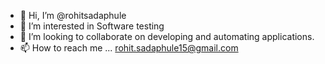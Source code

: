 - 👋 Hi, I’m @rohitsadaphule
- 👀 I’m interested in Software testing
- 💞️ I’m looking to collaborate on developing and automating applications.
- 📫 How to reach me ... rohit.sadaphule15@gmail.com

<!---
rohitsadaphule/rohitsadaphule is a ✨ special ✨ repository because its `README.md` (this file) appears on your GitHub profile.
You can click the Preview link to take a look at your changes.
--->
